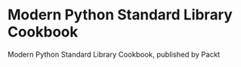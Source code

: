 # Modern Python Standard Library Cookbook
Modern Python Standard Library Cookbook, published by Packt
